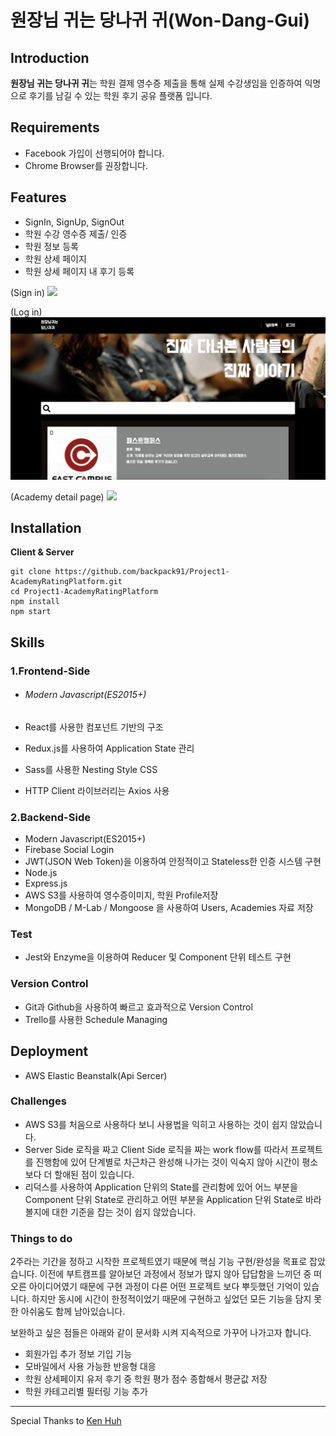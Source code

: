 # 원장님 귀는 당나귀 귀(Won-Dang-Gui)

## Introduction

**원장님 귀는 당나귀 귀**는 학원 결제 영수증 제출을 통해 실제 수강생임을 인증하여 익명으로 후기를 남길 수 있는 학원 후기 공유 플랫폼 입니다.


## **Requirements**

- Facebook 가입이 선행되어야 합니다.
- Chrome Browser를 권장합니다.



## **Features**

- SignIn, SignUp, SignOut
- 학원 수강 영수증 제출/ 인증
- 학원 정보 등록
- 학원 상세 페이지
- 학원 상세 페이지 내 후기 등록

(Sign in)
![](gif/wondanggui_signin.gif)

(Log in)
![](gif/wondanggui_login.gif)

(Academy detail page)
![](gif/wondanggui_academyDetail.gif)

## **Installation**

**Client & Server**

```
git clone https://github.com/backpack91/Project1-AcademyRatingPlatform.git
cd Project1-AcademyRatingPlatform
npm install
npm start
```



## **Skills**

### **1.Frontend-Side**

- ###### Modern Javascript(ES2015+)

- React를 사용한 컴포넌트 기반의 구조

- Redux.js를 사용하여 Application State 관리

- Sass를 사용한 Nesting Style CSS

- HTTP Client 라이브러리는 Axios 사용

### **2.Backend-Side**

- Modern Javascript(ES2015+)
- Firebase Social Login
- JWT(JSON Web Token)을 이용하여 안정적이고 Stateless한 인증 시스템 구현
- Node.js
- Express.js
- AWS S3를 사용하여 영수증이미지, 학원 Profile저장
- MongoDB / M-Lab / Mongoose 을 사용하여 Users, Academies 자료 저장



### **Test**

- Jest와 Enzyme을 이용하여 Reducer 및 Component 단위 테스트 구현



### **Version Control**

- Git과 Github을 사용하여 빠르고 효과적으로 Version Control
- Trello를 사용한 Schedule Managing



## **Deployment**

- AWS Elastic Beanstalk(Api Sercer)



### **Challenges**

- AWS S3를 처음으로 사용하다 보니 사용법을 익히고 사용하는 것이 쉽지 않았습니다.
- Server Side 로직을 짜고 Client Side 로직을 짜는 work flow를 따라서 프로젝트를 진행함에 있어 단계별로 차근차근 완성해 나가는 것이 익숙지 않아 시간이 평소보다 더 할애된 점이 있습니다.
- 리덕스를 사용하여 Application 단위의 State를 관리함에 있어 어느 부분을 Component 단위 State로 관리하고 어떤 부분을 Application 단위 State로 바라볼지에 대한 기준을 잡는 것이 쉽지 않았습니다.



### **Things to do**

2주라는 기간을 정하고 시작한 프로젝트였기 때문에 핵심 기능 구현/완성을 목표로 잡았습니다. 이전에 부트캠프를 알아보던 과정에서 정보가 많지 않아 답답함을 느끼던 중 떠오른 아이디어였기 때문에 구현 과정이 다른 어떤 프로젝트 보다 뿌듯했던 기억이 있습니다. 하지만 동시에 시간이 한정적이었기 때문에 구현하고 싶었던 모든 기능을 담지 못한 아쉬움도 함께 남아있습니다.

보완하고 싶은 점들은 아래와 같이 문서화 시켜 지속적으로 가꾸어 나가고자 합니다.

- 회원가입 추가 정보 기입 기능
- 모바일에서 사용 가능한 반응형 대응
- 학원 상세페이지 유저 후기 중 학원 평가 점수 종합해서 평균값 저장
- 학원 카테고리별 필터링 기능 추가



------

Special Thanks to [Ken Huh](https://github.com/ken123777 "ken huh")
